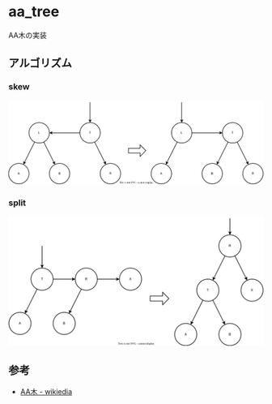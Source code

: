 # aa_tree

AA木の実装

## アルゴリズム

### skew

![](images/skew.drawio.svg)

### split

![](images/split.drawio.svg)


## 参考

- [AA木 - wikiedia](https://ja.wikipedia.org/wiki/AA%E6%9C%A8)
